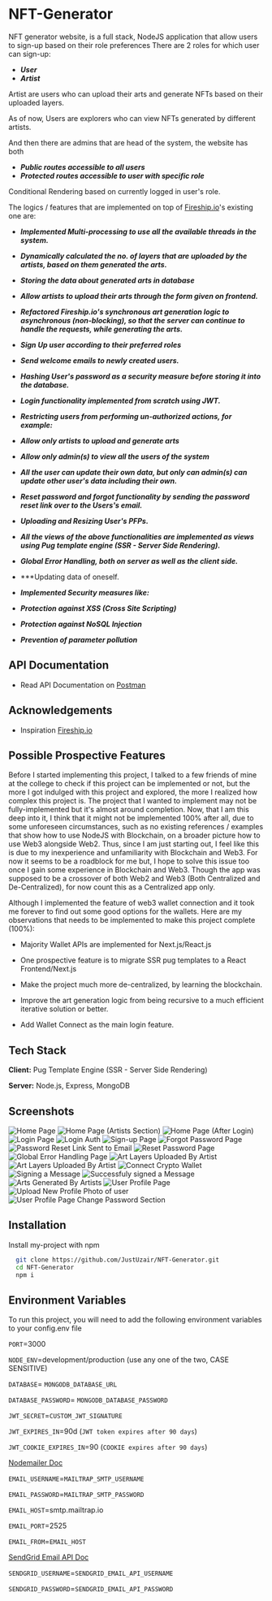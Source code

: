 # NFT-Generator

NFT generator website, is a full stack, NodeJS application that allow users to sign-up based on their role preferences
There are 2 roles for which user can sign-up:

- **_User_**
- **_Artist_**

Artist are users who can upload their arts and generate NFTs based on their uploaded layers.

As of now, Users are explorers who can view NFTs generated by different artists.

And then there are admins that are head of the system, the website has both

- **_Public routes accessible to all users_**
- **_Protected routes accessible to user with specific role_**

Conditional Rendering based on currently logged in user's role.

The logics / features that are implemented on top of [Fireship.io](https://www.youtube.com/watch?v=meTpMP0J5E8)'s existing one are:

- **_Implemented Multi-processing to use all the available threads in the system._**

- **_Dynamically calculated the no. of layers that are uploaded by the artists, based on them generated the arts._**

- **_Storing the data about generated arts in database_**

- **_Allow artists to upload their arts through the form given on frontend._**

- **_Refactored Fireship.io's synchronous art generation logic to asynchronous (non-blocking), so that the server can continue to handle the requests, while generating the arts._**

- **_Sign Up user according to their preferred roles_**

- **_Send welcome emails to newly created users._**

- **_Hashing User's password as a security measure before storing it into the database._**

- **_Login functionality implemented from scratch using JWT._**

- **_Restricting users from performing un-authorized actions, for example:_**

- **_Allow only artists to upload and generate arts_**
- **_Allow only admin(s) to view all the users of the system_**
- **_All the user can update their own data, but only can admin(s) can update other user's data including their own._**

- **_Reset password and forgot functionality by sending the password reset link over to the Users's email._**

- **_Uploading and Resizing User's PFPs._**

- **_All the views of the above functionalities are implemented as views using Pug template engine (SSR - Server Side Rendering)._**

- **_Global Error Handling, both on server as well as the client side._**

- \*\*\*Updating data of oneself.

- **_Implemented Security measures like:_**
- **_Protection against XSS (Cross Site Scripting)_**
- **_Protection against NoSQL Injection_**
- **_Prevention of parameter pollution_**

## API Documentation

- Read API Documentation on [Postman](https://documenter.getpostman.com/view/20867739/2s8YsxtW1y)

## Acknowledgements

- Inspiration [Fireship.io](https://www.youtube.com/watch?v=meTpMP0J5E8)

## Possible Prospective Features

Before I started implementing this project, I talked to a few friends of mine at the college to check if this project can be implemented or not,
but the more I got indulged with this project and explored, the more I realized how complex this project is.
The project that I wanted to implement may not be fully-implemented but it's almost around completion.
Now, that I am this deep into it, I think that it might not be implemented 100% after all, due to some unforeseen circumstances, such as no existing references / examples
that show how to use NodeJS with Blockchain, on a broader picture how to use Web3 alongside Web2.
Thus, since I am just starting out, I feel like this is due to my inexperience and unfamiliarity with Blockchain and Web3.
For now it seems to be a roadblock for me but, I hope to solve this issue too once I gain some experience in Blockchain and Web3.
Though the app was supposed to be a crossover of both Web2 and Web3 (Both Centralized and De-Centralized), for now count this as a Centralized app only.

Although I implemented the feature of web3 wallet connection and it took me forever to find out some good options for the wallets.
Here are my observations that needs to be implemented to make this project complete (100%):

- Majority Wallet APIs are implemented for Next.js/React.js

- One prospective feature is to migrate SSR pug templates to a React Frontend/Next.js

- Make the project much more de-centralized, by learning the blockchain.

- Improve the art generation logic from being recursive to a much efficient iterative solution or better.

- Add Wallet Connect as the main login feature.

## Tech Stack

**Client:** Pug Template Engine (SSR - Server Side Rendering)

**Server:** Node.js, Express, MongoDB

## Screenshots

![Home Page](/Screenshots/1.JPG?raw=true "Home Page")
![Home Page (Artists Section)](/Screenshots/2.JPG?raw=true "Home Page (Artists Section)")
![Home Page (After Login)](/Screenshots/3.JPG?raw=true "Home Page (After Login)")
![Login Page](/Screenshots/4.JPG?raw=true "Login Page")
![Login Auth](/Screenshots/5.JPG?raw=true "Login Auth")
![Sign-up Page](/Screenshots/6.JPG?raw=true "Sign-up Page")
![Forgot Password Page](/Screenshots/7.JPG?raw=true "Forgot Password Page")
![Password Reset Link Sent to Email](/Screenshots/8.JPG?raw=true "Password Reset Link Sent to Email")
![Reset Password Page](/Screenshots/9.JPG?raw=true "Reset Password Page")
![Global Error Handling Page](/Screenshots/10.JPG?raw=true "Global Error Handling Page")
![Art Layers Uploaded By Artist](/Screenshots/15.JPG?raw=true "Art Layers Uploaded By Artist")
![Art Layers Uploaded By Artist](/Screenshots/16.JPG?raw=true "Art Layers Uploaded By Artist")
![Connect Crypto Wallet](/Screenshots/17.JPG?raw=true "Connect Crypto Wallet")
![Signing a Message](/Screenshots/18.JPG?raw=true "Signing a Message")
![Successfuly signed a Message](/Screenshots/18.JPG?raw=true "Successfuly signed a Message")
![Arts Generated By Artists](/Screenshots/11.JPG?raw=true "Arts Generated By Artists")
![User Profile Page](/Screenshots/12.JPG?raw=true "User Profile Page")
![Upload New Profile Photo of user](/Screenshots/13.JPG?raw=true "Upload New Profile Photo of user")
![User Profile Page Change Password Section](/Screenshots/14.JPG?raw=true "User Profile Page Change Password Section")

## Installation

Install my-project with npm

```bash
  git clone https://github.com/JustUzair/NFT-Generator.git
  cd NFT-Generator
  npm i
```

## Environment Variables

To run this project, you will need to add the following environment variables to your config.env file

`PORT`=3000

`NODE_ENV`=development/production (use any one of the two, CASE SENSITIVE)

`DATABASE`= `MONGODB_DATABASE_URL`

`DATABASE_PASSWORD`= `MONGODB_DATABASE_PASSWORD`

`JWT_SECRET`=`CUSTOM_JWT_SIGNATURE`

`JWT_EXPIRES_IN`=90d (`JWT token expires after 90 days`)

`JWT_COOKIE_EXPIRES_IN`=90 (`COOKIE expires after 90 days`)

[Nodemailer Doc](https://nodemailer.com/smtp/#authentication)

`EMAIL_USERNAME`=`MAILTRAP_SMTP_USERNAME`

`EMAIL_PASSWORD`=`MAILTRAP_SMTP_PASSWORD`

`EMAIL_HOST`=smtp.mailtrap.io

`EMAIL_PORT`=2525

`EMAIL_FROM`=`EMAIL_HOST`

[SendGrid Email API Doc](https://app.sendgrid.com/guide/integrate/langs/smtp)

`SENDGRID_USERNAME`=`SENDGRID_EMAIL_API_USERNAME`

`SENDGRID_PASSWORD`=`SENDGRID_EMAIL_API_PASSWORD`
